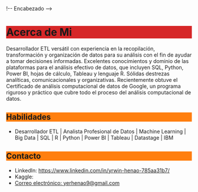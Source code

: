 !-- Encabezado -->
<h1 style="background-color: #d62728">Acerca de Mi</h1>

<!-- Introducción -->
<p>Desarrollador ETL versátil con experiencia en la recopilación, transformación y organización de datos para su análisis con el fin de ayudar a tomar decisiones informadas. Excelentes conocimientos y dominio de las plataformas para el análisis efectivo de datos, que incluyen SQL, Python, Power BI, hojas de cálculo, Tableau y lenguaje R. Sólidas destrezas analíticas, comunicacionales y organizativas. Recientemente obtuve el Certificado de análisis computacional de datos de Google, un programa riguroso y práctico que cubre todo el proceso del análisis computacional de datos.</p>

<!-- Habilidades -->
<h2 style="background-color: #ff7f0e">Habilidades</h2>

<ul>
  <li>Desarrollador ETL | Analista Profesional de Datos | Machine Learning | Big Data | SQL | R | Python | Power BI | Tableau | Datastage | IBM</li>
</ul>

<!-- Contacto -->
<h2 style="background-color: #ff7f0e">Contacto</h2>
<ul>
  <li>LinkedIn: <a href="https://www.linkedin.com/in/yrwin-henao-785aa31b7/">https://www.linkedin.com/in/yrwin-henao-785aa31b7/</a></li>
  <li>Kaggle: <a href="https://www.kaggle.com/yrwinhenao/code"</a></li>
  <li>Correo electrónico: yerhenao9@gmail.com</li>
</ul>
